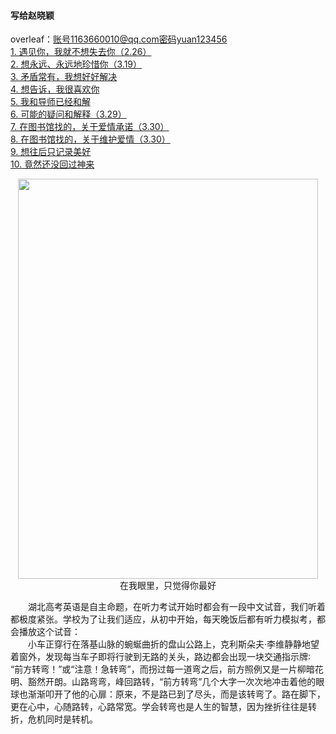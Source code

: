 #### 写给赵晓颖  
overleaf：账号1163660010@qq.com密码yuan123456  
[1. 遇见你，我就不想失去你（2.26）](1.md)  
[2. 想永远、永远地珍惜你（3.19）](2.md)  
[3. 矛盾常有，我想好好解决](5.md)  
[4. 想告诉，我很喜欢你](3.md)  
[5. 我和导师已经和解](6.md)  
[6. 可能的疑问和解释（3.29）](7.md)  
[7. 在图书馆找的，关于爱情承诺（3.30）](8.md)  
[8. 在图书馆找的，关于维护爱情（3.30）](9.md)  
[9. 想往后只记录美好](4.md)  
[10. 竟然还没回过神来](10.md)  

<div style="text-align:center"><img src="https://pic2.zhimg.com/80/v2-95b000694b20445686dc488c8f27d0fd_720w.jpg" width = "480" height = "640" align=center/></div>
<center>在我眼里，只觉得你最好</center>  

&emsp;&emsp;湖北高考英语是自主命题，在听力考试开始时都会有一段中文试音，我们听着都极度紧张。学校为了让我们适应，从初中开始，每天晚饭后都有听力模拟考，都会播放这个试音：  
&emsp;&emsp;小车正穿行在落基山脉的蜿蜒曲折的盘山公路上，克利斯朵夫·李维静静地望着窗外，发现每当车子即将行驶到无路的关头，路边都会出现一块交通指示牌∶
“前方转弯！”或“注意！急转弯”，而拐过每一道弯之后，前方照例又是一片柳暗花明、豁然开朗。山路弯弯，峰回路转，“前方转弯”几个大字一次次地冲击着他的眼球也渐渐叩开了他的心扉：原来，不是路已到了尽头，而是该转弯了。路在脚下，更在心中，心随路转，心路常宽。学会转弯也是人生的智慧，因为挫折往往是转折，危机同时是转机。
